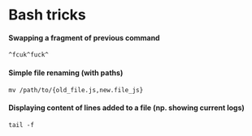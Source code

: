 # Bash tricks

#### Swapping a fragment of previous command
```
^fcuk^fuck^
```

#### Simple file renaming (with paths)
```
mv /path/to/{old_file.js,new.file_js}
```

#### Displaying content of lines added to a file (np. showing current logs)
```
tail -f
```
